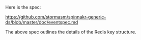 

Here is the spec:

https://github.com/stormasm/spinnakr-generic-ds/blob/master/doc/eventspec.md

The above spec outlines the details of the Redis key structure.

